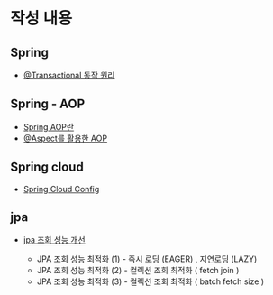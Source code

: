 # 작성 내용

## Spring
- [@Transactional 동작 원리](./spring_transactional)


## Spring - AOP
- [Spring AOP란](./spring_aop)
- [@Aspect를 활용한 AOP](./spring_aop)

## Spring cloud
- [Spring Cloud Config](./spring_cloud/cloud-config)
  
## jpa
- [jpa 조회 성능 개선](./jpa_entity_query)

  - JPA 조회 성능 최적화 (1) - 즉시 로딩 (EAGER) , 지연로딩 (LAZY)
  - JPA 조회 성능 최적화 (2) - 컬렉션 조회 최적화 ( fetch join )
  - JPA 조회 성능 최적화 (3) - 컬렉션 조회 최적화 ( batch fetch size )


